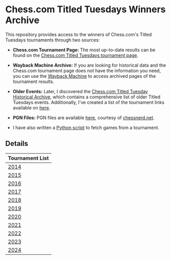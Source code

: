 # Chess.com Titled Tuesdays Winners Archive

This repository provides access to the winners of Chess.com's Titled Tuesdays tournaments through two sources:

- **Chess.com Tournament Page:** The most up-to-date results can be found on the [Chess.com Titled Tuesdays tournament page](https://www.chess.com/tournament/live/titled-tuesdays).

- **Wayback Machine Archive:** If you are looking for historical data and the Chess.com tournament page does not have the information you need, you can use the [Wayback Machine](https://web.archive.org/web/20220301000000*/https://www.chess.com/tournament/live/titled-tuesdays) to access archived pages of the tournament results.

- **Older Events:** Later, I discovered the [Chess.com Titled Tuesday Historical Archive](https://www.chess.com/article/view/titled-tuesday-historical-archive), which contains a comprehensive list of older Titled Tuesdays events. Additionally, I've created a list of the tournament links available on [here](https://github.com/cmgchess/Titled-Tuesday-Data/issues/1).

- **PGN Files:** PGN files are available [here](https://www.mediafire.com/folder/6ez3624zqt6ot/titled-tuesday), courtesy of [chessnerd.net](https://chessnerd.net/).

- I have also written a [Python script](https://gist.github.com/cmgchess/1c18df5801184a54355b1bdeb0dceac4) to fetch games from a tournament.

## Details

| Tournament List    |
| ------------------ |
| [2014](https://github.com/cmgchess/Titled-Tuesday-Data/blob/main/details/2014.md) |
| [2015](https://github.com/cmgchess/Titled-Tuesday-Data/blob/main/details/2015.md) |
| [2016](https://github.com/cmgchess/Titled-Tuesday-Data/blob/main/details/2016.md) |
| [2017](https://github.com/cmgchess/Titled-Tuesday-Data/blob/main/details/2017.md) |
| [2018](https://github.com/cmgchess/Titled-Tuesday-Data/blob/main/details/2018.md) |
| [2019](https://github.com/cmgchess/Titled-Tuesday-Data/blob/main/details/2019.md) |
| [2020](https://github.com/cmgchess/Titled-Tuesday-Data/blob/main/details/2020.md) |
| [2021](https://github.com/cmgchess/Titled-Tuesday-Data/blob/main/details/2021.md) |
| [2022](https://github.com/cmgchess/Titled-Tuesday-Data/blob/main/details/2022.md) |
| [2023](https://github.com/cmgchess/Titled-Tuesday-Data/blob/main/details/2023.md) |
| [2024](https://github.com/cmgchess/Titled-Tuesday-Data/blob/main/details/2024.md) |

